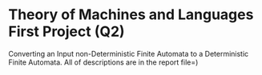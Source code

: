 # Theory of Machines and Languages First Project (Q2)
Converting an Input non-Deterministic Finite Automata to a Deterministic Finite Automata. 
All of descriptions are in the report file=)
